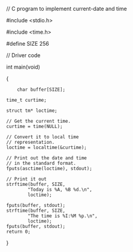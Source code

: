 // C program to implement current-date and time 

#include <stdio.h>

#include <time.h>

#define SIZE 256

// Driver code

int main(void)

{
	
        char buffer[SIZE];
 
	time_t curtime;
 
	struct tm* loctime;

	// Get the current time.
	curtime = time(NULL);

	// Convert it to local time
	// representation.
	loctime = localtime(&curtime);

	// Print out the date and time
	// in the standard format.
	fputs(asctime(loctime), stdout);

	// Print it out
	strftime(buffer, SIZE,
			"Today is %A, %B %d.\n",
			loctime);

	fputs(buffer, stdout);
	strftime(buffer, SIZE,
			"The time is %I:%M %p.\n",
			loctime);
	fputs(buffer, stdout);
	return 0;
}
